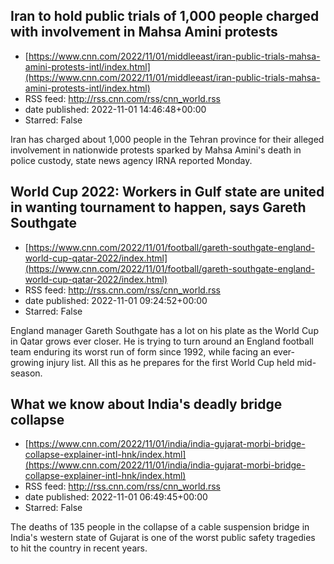 ## Iran to hold public trials of 1,000 people charged with involvement in Mahsa Amini protests
 - [https://www.cnn.com/2022/11/01/middleeast/iran-public-trials-mahsa-amini-protests-intl/index.html](https://www.cnn.com/2022/11/01/middleeast/iran-public-trials-mahsa-amini-protests-intl/index.html)
 - RSS feed: http://rss.cnn.com/rss/cnn_world.rss
 - date published: 2022-11-01 14:46:48+00:00
 - Starred: False

Iran has charged about 1,000 people in the Tehran province for their alleged involvement in nationwide protests sparked by Mahsa Amini's death in police custody, state news agency IRNA reported Monday.

## World Cup 2022: Workers in Gulf state are united in wanting tournament to happen, says Gareth Southgate
 - [https://www.cnn.com/2022/11/01/football/gareth-southgate-england-world-cup-qatar-2022/index.html](https://www.cnn.com/2022/11/01/football/gareth-southgate-england-world-cup-qatar-2022/index.html)
 - RSS feed: http://rss.cnn.com/rss/cnn_world.rss
 - date published: 2022-11-01 09:24:52+00:00
 - Starred: False

England manager Gareth Southgate has a lot on his plate as the World Cup in Qatar grows ever closer. He is trying to turn around an England football team enduring its worst run of form since 1992, while facing an ever-growing injury list. All this as he prepares for the first World Cup held mid-season.

## What we know about India's deadly bridge collapse
 - [https://www.cnn.com/2022/11/01/india/india-gujarat-morbi-bridge-collapse-explainer-intl-hnk/index.html](https://www.cnn.com/2022/11/01/india/india-gujarat-morbi-bridge-collapse-explainer-intl-hnk/index.html)
 - RSS feed: http://rss.cnn.com/rss/cnn_world.rss
 - date published: 2022-11-01 06:49:45+00:00
 - Starred: False

The deaths of 135 people in the collapse of a cable suspension bridge in India's western state of Gujarat is one of the worst public safety tragedies to hit the country in recent years.
